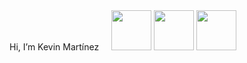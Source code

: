<div>
  <p style="display: inline-flex; align-items: center; flex-direction: row;">Hi, I’m Kevin Martínez <img style="width: 1rem;" src="https://img.icons8.com/?size=100&id=37278&format=png&color=000000"></p>
  <img style="width: 4rem;" src="https://img.icons8.com/?size=100&id=9nmz9TYzN8iO&format=png&color=02B3FF"/>
  <img style="width: 4rem;" src="https://img.icons8.com/?size=100&id=38273&format=png&color=02B3FF"/>
  <img style="width: 4rem;" src="https://img.icons8.com/?size=100&id=42769&format=png&color=000000"/>
</div>
